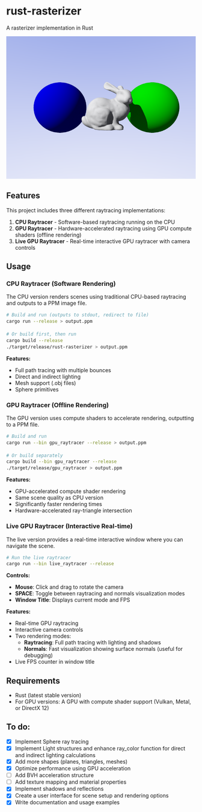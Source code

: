 # rust-rasterizer
A rasterizer implementation in Rust

![Example](doc/bunny_rotated.png)

## Features

This project includes three different raytracing implementations:

1. **CPU Raytracer** - Software-based raytracing running on the CPU
2. **GPU Raytracer** - Hardware-accelerated raytracing using GPU compute shaders (offline rendering)
3. **Live GPU Raytracer** - Real-time interactive GPU raytracer with camera controls

## Usage

### CPU Raytracer (Software Rendering)

The CPU version renders scenes using traditional CPU-based raytracing and outputs to a PPM image file.

```bash
# Build and run (outputs to stdout, redirect to file)
cargo run --release > output.ppm

# Or build first, then run
cargo build --release
./target/release/rust-rasterizer > output.ppm
```

**Features:**
- Full path tracing with multiple bounces
- Direct and indirect lighting
- Mesh support (.obj files)
- Sphere primitives

### GPU Raytracer (Offline Rendering)

The GPU version uses compute shaders to accelerate rendering, outputting to a PPM file.

```bash
# Build and run
cargo run --bin gpu_raytracer --release > output.ppm

# Or build separately
cargo build --bin gpu_raytracer --release
./target/release/gpu_raytracer > output.ppm
```

**Features:**
- GPU-accelerated compute shader rendering
- Same scene quality as CPU version
- Significantly faster rendering times
- Hardware-accelerated ray-triangle intersection

### Live GPU Raytracer (Interactive Real-time)

The live version provides a real-time interactive window where you can navigate the scene.

```bash
# Run the live raytracer
cargo run --bin live_raytracer --release
```

**Controls:**
- **Mouse**: Click and drag to rotate the camera
- **SPACE**: Toggle between raytracing and normals visualization modes
- **Window Title**: Displays current mode and FPS

**Features:**
- Real-time GPU raytracing
- Interactive camera controls
- Two rendering modes:
  - **Raytracing**: Full path tracing with lighting and shadows
  - **Normals**: Fast visualization showing surface normals (useful for debugging)
- Live FPS counter in window title

## Requirements

- Rust (latest stable version)
- For GPU versions: A GPU with compute shader support (Vulkan, Metal, or DirectX 12)

## To do:

- [X] Implement Sphere ray tracing
- [X] Implement Light structures and enhance ray_color function for direct and indirect lighting calculations
- [X] Add more shapes (planes, triangles, meshes)
- [X] Optimize performance using GPU acceleration
- [ ] Add BVH acceleration structure
- [ ] Add texture mapping and material properties
- [X] Implement shadows and reflections
- [X] Create a user interface for scene setup and rendering options
- [X] Write documentation and usage examples

